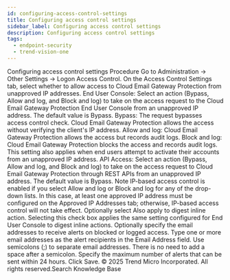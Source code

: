 ```yaml
---
id: configuring-access-control-settings
title: Configuring access control settings
sidebar_label: Configuring access control settings
description: Configuring access control settings
tags:
  - endpoint-security
  - trend-vision-one
---
```


 Configuring access control settings Procedure Go to Administration → Other Settings → Logon Access Control. On the Access Control Settings tab, select whether to allow access to Cloud Email Gateway Protection from unapproved IP addresses. End User Console: Select an action (Bypass, Allow and log, and Block and log) to take on the access request to the Cloud Email Gateway Protection End User Console from an unapproved IP address. The default value is Bypass. Bypass: The request bypasses access control check. Cloud Email Gateway Protection allows the access without verifying the client's IP address. Allow and log: Cloud Email Gateway Protection allows the access but records audit logs. Block and log: Cloud Email Gateway Protection blocks the access and records audit logs. This setting also applies when end users attempt to activate their accounts from an unapproved IP address. API Access: Select an action (Bypass, Allow and log, and Block and log) to take on the access request to Cloud Email Gateway Protection through REST APIs from an unapproved IP address. The default value is Bypass. Note IP-based access control is enabled if you select Allow and log or Block and log for any of the drop-down lists. In this case, at least one approved IP address must be configured on the Approved IP Addresses tab; otherwise, IP-based access control will not take effect. Optionally select Also apply to digest inline action. Selecting this check box applies the same setting configured for End User Console to digest inline actions. Optionally specify the email addresses to receive alerts on blocked or logged access. Type one or more email addresses as the alert recipients in the Email Address field. Use semicolons (;) to separate email addresses. There is no need to add a space after a semicolon. Specify the maximum number of alerts that can be sent within 24 hours. Click Save. © 2025 Trend Micro Incorporated. All rights reserved.Search Knowledge Base